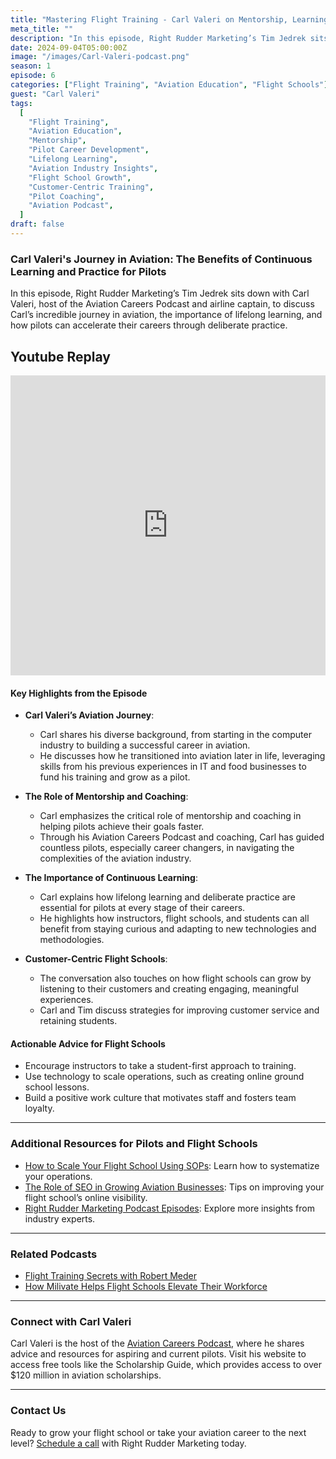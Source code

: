 ```yaml
---
title: "Mastering Flight Training - Carl Valeri on Mentorship, Learning, and Success"
meta_title: ""
description: "In this episode, Right Rudder Marketing’s Tim Jedrek sits down with Carl Valeri, host of the Aviation Careers Podcast and airline captain, to discuss Carl’s incredible journey in aviation, the importance of lifelong learning, and how pilots can accelerate their careers through deliberate practice."
date: 2024-09-04T05:00:00Z
image: "/images/Carl-Valeri-podcast.png"
season: 1
episode: 6
categories: ["Flight Training", "Aviation Education", "Flight Schools"]
guest: "Carl Valeri"
tags:
  [
    "Flight Training",
    "Aviation Education",
    "Mentorship",
    "Pilot Career Development",
    "Lifelong Learning",
    "Aviation Industry Insights",
    "Flight School Growth",
    "Customer-Centric Training",
    "Pilot Coaching",
    "Aviation Podcast",
  ]
draft: false
---
```


### Carl Valeri's Journey in Aviation: The Benefits of Continuous Learning and Practice for Pilots

In this episode, Right Rudder Marketing’s Tim Jedrek sits down with Carl Valeri, host of the Aviation Careers Podcast and airline captain, to discuss Carl’s incredible journey in aviation, the importance of lifelong learning, and how pilots can accelerate their careers through deliberate practice.

## Youtube Replay

<iframe width="100%" height="480" src="https://www.youtube.com/embed/bR-o4vGBklU?si=608SniJQe2q_HDxE" title="YouTube video player" frameborder="0" allow="accelerometer; autoplay; clipboard-write; encrypted-media; gyroscope; picture-in-picture; web-share" referrerpolicy="strict-origin-when-cross-origin" allowfullscreen></iframe>

#### Key Highlights from the Episode

- **Carl Valeri’s Aviation Journey**:
  - Carl shares his diverse background, from starting in the computer industry to building a successful career in aviation.
  - He discusses how he transitioned into aviation later in life, leveraging skills from his previous experiences in IT and food businesses to fund his training and grow as a pilot.

- **The Role of Mentorship and Coaching**:
  - Carl emphasizes the critical role of mentorship and coaching in helping pilots achieve their goals faster.
  - Through his Aviation Careers Podcast and coaching, Carl has guided countless pilots, especially career changers, in navigating the complexities of the aviation industry.

- **The Importance of Continuous Learning**:
  - Carl explains how lifelong learning and deliberate practice are essential for pilots at every stage of their careers.
  - He highlights how instructors, flight schools, and students can all benefit from staying curious and adapting to new technologies and methodologies.

- **Customer-Centric Flight Schools**:
  - The conversation also touches on how flight schools can grow by listening to their customers and creating engaging, meaningful experiences.
  - Carl and Tim discuss strategies for improving customer service and retaining students.

#### Actionable Advice for Flight Schools

- Encourage instructors to take a student-first approach to training.
- Use technology to scale operations, such as creating online ground school lessons.
- Build a positive work culture that motivates staff and fosters team loyalty.

---

### Additional Resources for Pilots and Flight Schools

- [How to Scale Your Flight School Using SOPs](https://rightruddermarketing.com/blog/how-to-create-sops-to-scale-your-flight-school/): Learn how to systematize your operations.
- [The Role of SEO in Growing Aviation Businesses](https://rightruddermarketing.com/blog/the-role-of-seo-in-elevating-flight-schools-to-the-top-of-the-page/): Tips on improving your flight school’s online visibility.
- [Right Rudder Marketing Podcast Episodes](https://rightruddermarketing.com/podcasts/): Explore more insights from industry experts.

---

### Related Podcasts

- [Flight Training Secrets with Robert Meder](https://rightruddermarketing.com/podcasts/flight-training-secrets-industry-insights-with-robert-meder-nafi-s-chairman-emeritus-and-tim-jedrek-from-right-rudder-marketing/)
- [How Milivate Helps Flight Schools Elevate Their Workforce](https://rightruddermarketing.com/podcasts/how-milivate-helps-flight-schools-elevate-their-workforce-with-military-talent/)

---

### Connect with Carl Valeri

Carl Valeri is the host of the [Aviation Careers Podcast](https://www.aviationcareerspodcast.com), where he shares advice and resources for aspiring and current pilots. Visit his website to access free tools like the Scholarship Guide, which provides access to over $120 million in aviation scholarships.

---

### Contact Us

Ready to grow your flight school or take your aviation career to the next level? [Schedule a call](https://rightruddermarketing.com/schedule-call/) with Right Rudder Marketing today.
